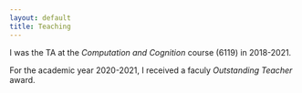 ```yaml
---
layout: default
title: Teaching
---
```


I was the TA at the *Computation and Cognition* course (6119) in 2018-2021.

For the academic year 2020-2021, I received a faculy *Outstanding Teacher* award.